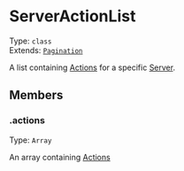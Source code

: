 # ServerActionList

Type: `class`<br>
Extends: [`Pagination`](../misc/pagination.md)

A list containing [Actions](../actions/action.md) for a specific [Server](server.md).

## Members

### .actions

Type: `Array`

An array containing [Actions](../actions/action.md)
